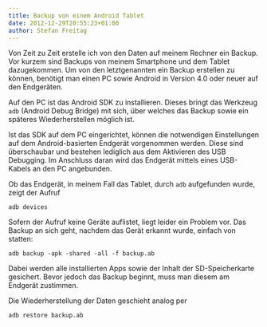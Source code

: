 ```yaml
---
title: Backup von einem Android Tablet
date: 2012-12-29T20:55:23+01:00
author: Stefan Freitag
---
```

Von Zeit zu Zeit erstelle ich von den Daten auf meinem Rechner ein Backup. Vor
kurzem sind Backups von meinem Smartphone und dem Tablet dazugekommen. Um von
den letztgenannten ein Backup erstellen zu können, benötigt man einen PC
sowie Android in Version 4.0 oder neuer auf den Endgeräten.

Auf den PC ist das Android SDK zu installieren. Dieses bringt das Werkzeug
`adb` (Android Debug Bridge) mit sich, über welches das Backup sowie ein
späteres Wiederherstellen möglich ist.

Ist das SDK auf dem PC eingerichtet, können die notwendigen Einstellungen auf
dem Android-basierten Endgerät vorgenommen werden. Diese sind überschaubar und
bestehen lediglich aus dem Aktivieren des USB Debugging. Im Anschluss daran wird
das Endgerät mittels eines USB-Kabels an den PC angebunden.

Ob das Endgerät, in meinem Fall das Tablet, durch `adb` aufgefunden wurde,
zeigt der Aufruf

```plain
adb devices
```

Sofern der Aufruf keine Geräte auflistet, liegt leider ein Problem vor.
Das Backup an sich geht, nachdem das Gerät erkannt wurde, einfach von statten:

```plain
adb backup -apk -shared -all -f backup.ab
```

Dabei werden alle installierten Apps sowie der Inhalt der SD-Speicherkarte
gesichert. Bevor jedoch das Backup beginnt, muss man diesem am Endgerät
zustimmen.

Die Wiederherstellung der Daten geschieht analog per

```plain
adb restore backup.ab
```
